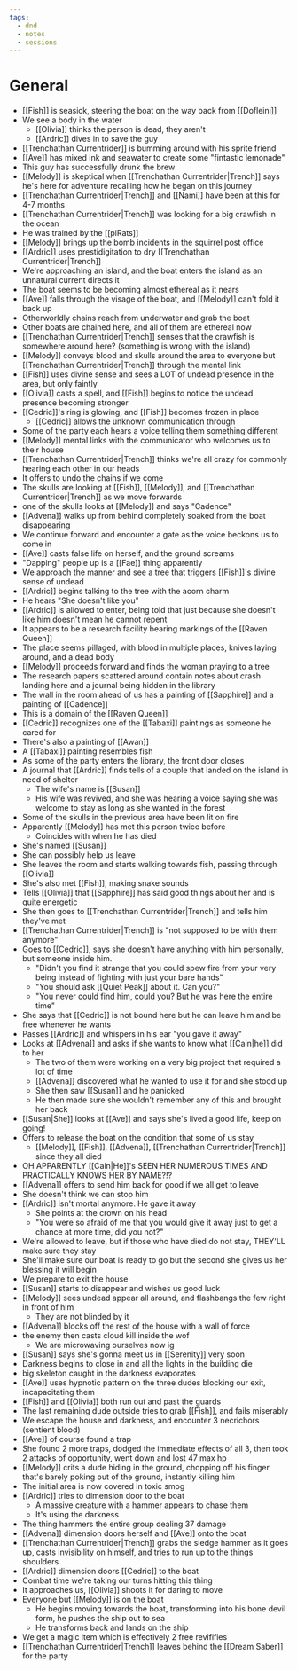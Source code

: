 ```yaml
---
tags:
  - dnd
  - notes
  - sessions
---
```

# General
- [[Fish]] is seasick, steering the boat on the way back from [[Dofleini]]
- We see a body in the water
	- [[Olivia]] thinks the person is dead, they aren't
	- [[Ardric]] dives in to save the guy
- [[Trenchathan Currentrider]] is bumming around with his sprite friend
- [[Ave]] has mixed ink and seawater to create some "fintastic lemonade"
- This guy has successfully drunk the brew
- [[Melody]] is skeptical when [[Trenchathan Currentrider|Trench]] says he's here for adventure recalling how he began on this journey
- [[Trenchathan Currentrider|Trench]] and [[Nami]] have been at this for 4-7 months
- [[Trenchathan Currentrider|Trench]] was looking for a big crawfish in the ocean
- He was trained by the [[piRats]]
- [[Melody]] brings up the bomb incidents in the squirrel post office
- [[Ardric]] uses prestidigitation to dry [[Trenchathan Currentrider|Trench]]
- We're approaching an island, and the boat enters the island as an unnatural current directs it
- The boat seems to be becoming almost ethereal as it nears
- [[Ave]] falls through the visage of the boat, and [[Melody]] can't fold it back up
- Otherworldly chains reach from underwater and grab the boat
- Other boats are chained here, and all of them are ethereal now
- [[Trenchathan Currentrider|Trench]] senses that the crawfish is somewhere around here? (something is wrong with the island)
- [[Melody]] conveys blood and skulls around the area to everyone but [[Trenchathan Currentrider|Trench]] through the mental link
- [[Fish]] uses divine sense and sees a LOT of undead presence in the area, but only faintly
- [[Olivia]] casts a spell, and [[Fish]] begins to notice the undead presence becoming stronger
- [[Cedric]]'s ring is glowing, and [[Fish]] becomes frozen in place
	- [[Cedric]] allows the unknown communication through
- Some of the party each hears a voice telling them something different
- [[Melody]] mental links with the communicator who welcomes us to their house
- [[Trenchathan Currentrider|Trench]] thinks we're all crazy for commonly hearing each other in our heads
- It offers to undo the chains if we come
- The skulls are looking at [[Fish]], [[Melody]], and [[Trenchathan Currentrider|Trench]] as we move forwards
- one of the skulls looks at [[Melody]] and says "Cadence"
- [[Advena]] walks up from behind completely soaked from the boat disappearing
- We continue forward and encounter a gate as the voice beckons us to come in
- [[Ave]] casts false life on herself, and the ground screams
- "Dapping" people up is a [[Fae]] thing apparently
- We approach the manner and see a tree that triggers [[Fish]]'s divine sense of undead
- [[Ardric]] begins talking to the tree with the acorn charm
- He hears "She doesn't like you"
- [[Ardric]] is allowed to enter, being told that just because she doesn't like him doesn't mean he cannot repent
- It appears to be a research facility bearing markings of the [[Raven Queen]]
- The place seems pillaged, with blood in multiple places, knives laying around, and a dead body
- [[Melody]] proceeds forward and finds the woman praying to a tree
- The research papers scattered around contain notes about crash landing here and a journal being hidden in the library
- The wall in the room ahead of us has a painting of [[Sapphire]] and a painting of [[Cadence]]
- This is a domain of the [[Raven Queen]]
- [[Cedric]] recognizes one of the [[Tabaxi]] paintings as someone he cared for
- There's also a painting of [[Awan]]
- A [[Tabaxi]] painting resembles fish
- As some of the party enters the library, the front door closes
- A journal that [[Ardric]] finds tells of a couple that landed on the island in need of shelter
	- The wife's name is [[Susan]]
	- His wife was revived, and she was hearing a voice saying she was welcome to stay as long as she wanted in the forest
- Some of the skulls in the previous area have been lit on fire
- Apparently [[Melody]] has met this person twice before
	- Coincides with when he has died
- She's named [[Susan]]
- She can possibly help us leave
- She leaves the room and starts walking towards fish, passing through [[Olivia]]
- She's also met [[Fish]], making snake sounds
- Tells [[Olivia]] that [[Sapphire]] has said good things about her and is quite energetic
- She then goes to [[Trenchathan Currentrider|Trench]] and tells him they've met
- [[Trenchathan Currentrider|Trench]] is "not supposed to be with them anymore"
- Goes to [[Cedric]], says she doesn't have anything with him personally, but someone inside him.
	- "Didn't you find it strange that you could spew fire from your very being instead of fighting with just your bare hands"
	- "You should ask [[Quiet Peak]] about it. Can you?"
	- "You never could find him, could you? But he was here the entire time"
- She says that [[Cedric]] is not bound here but he can leave him and be free whenever he wants
- Passes [[Ardric]] and whispers in his ear "you gave it away"
- Looks at [[Advena]] and asks if she wants to know what [[Cain|he]] did to her
	- The two of them were working on a very big project that required a lot of time
	- [[Advena]] discovered what he wanted to use it for and she stood up
	- She then saw [[Susan]] and he panicked
	- He then made sure she wouldn't remember any of this and brought her back
- [[Susan|She]] looks at [[Ave]] and says she's lived a good life, keep on going!
- Offers to release the boat on the condition that some of us stay
	- [[Melody]], [[Fish]], [[Advena]], [[Trenchathan Currentrider|Trench]] since they all died
- OH APPARENTLY [[Cain|He]]'s SEEN HER NUMEROUS TIMES AND PRACTICALLY KNOWS HER BY NAME?!?
- [[Advena]] offers to send him back for good if we all get to leave
- She doesn't think we can stop him
- [[Ardric]] isn't mortal anymore. He gave it away
	- She points at the crown on his head
	- "You were so afraid of me that you would give it away just to get a chance at more time, did you not?"
- We're allowed to leave, but if those who have died do not stay, THEY'LL make sure they stay
- She'll make sure our boat is ready to go but the second she gives us her blessing it will begin
- We prepare to exit the house
- [[Susan]] starts to disappear and wishes us good luck
- [[Melody]] sees undead appear all around, and flashbangs the few right in front of him
	- They are not blinded by it
- [[Advena]] blocks off the rest of the house with a wall of force
- the enemy then casts cloud kill inside the wof
	- We are microwaving ourselves now ig
- [[Susan]] says she's gonna meet us in [[Serenity]] very soon
- Darkness begins to close in and all the lights in the building die
- big skeleton caught in the darkness evaporates
- [[Ave]] uses hypnotic pattern on the three dudes blocking our exit, incapacitating them
- [[Fish]] and [[Olivia]] both run out and past the guards
- The last remaining dude outside tries to grab [[Fish]], and fails miserably
- We escape the house and darkness, and encounter 3 necrichors (sentient blood)
- [[Ave]] of course found a trap
- She found 2 more traps, dodged the immediate effects of all 3, then took 2 attacks of opportunity, went down and lost 47 max hp
- [[Melody]] crits a dude hiding in the ground, chopping off his finger that's barely poking out of the ground, instantly killing him
- The initial area is now covered in toxic smog
- [[Ardric]] tries to dimension door to the boat
	- A massive creature with a hammer appears to chase them
	- It's using the darkness
- The thing hammers the entire group dealing 37 damage
- [[Advena]] dimension doors herself and [[Ave]] onto the boat
- [[Trenchathan Currentrider|Trench]] grabs the sledge hammer as it goes up, casts invisibility on himself, and tries to run up to the things shoulders
- [[Ardric]] dimension doors [[Cedric]] to the boat
- Combat time we're taking our turns hitting this thing
- It approaches us, [[Olivia]] shoots it for daring to move
- Everyone but [[Melody]] is on the boat
	- He begins moving towards the boat, transforming into his bone devil form, he pushes the ship out to sea
	- He transforms back and lands on the ship
- We get a magic item which is effectively 2 free revififies
- [[Trenchathan Currentrider|Trench]] leaves behind the [[Dream Saber]] for the party